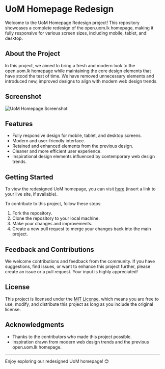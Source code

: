 # UoM Homepage Redesign

Welcome to the UoM Homepage Redesign project! This repository showcases a complete redesign of the open.uom.lk homepage, making it fully responsive for various screen sizes, including mobile, tablet, and desktop.

## About the Project

In this project, we aimed to bring a fresh and modern look to the open.uom.lk homepage while maintaining the core design elements that have stood the test of time. We have removed unnecessary elements and introduced new, improved designs to align with modern web design trends.

## Screenshot

![UoM Homepage Screenshot](URL_OF_YOUR_IMAGE)

## Features

- Fully responsive design for mobile, tablet, and desktop screens.
- Modern and user-friendly interface.
- Retained and enhanced elements from the previous design.
- Cleaner and more efficient user experience.
- Inspirational design elements influenced by contemporary web design trends.

## Getting Started

To view the redesigned UoM homepage, you can visit [here](#) (insert a link to your live site, if available).

To contribute to this project, follow these steps:
1. Fork the repository.
2. Clone the repository to your local machine.
3. Make your changes and improvements.
4. Create a new pull request to merge your changes back into the main project.

## Feedback and Contributions

We welcome contributions and feedback from the community. If you have suggestions, find issues, or want to enhance this project further, please create an issue or a pull request. Your input is highly appreciated!

## License

This project is licensed under the [MIT License](LICENSE), which means you are free to use, modify, and distribute this project as long as you include the original license.

## Acknowledgments

- Thanks to the contributors who made this project possible.
- Inspiration drawn from modern web design trends and the previous open.uom.lk homepage.

---

Enjoy exploring our redesigned UoM homepage! 😊
